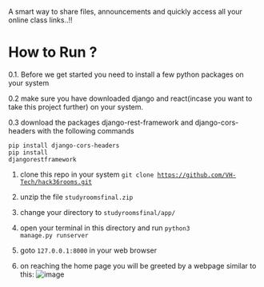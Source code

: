 A smart way to share files, announcements and quickly access all your online class links..!!

# How to Run ?

0.1. Before we get started you need to install a few python packages on your system

0.2 make sure you have downloaded django and react(incase you want to take this project further) on your system.
 
0.3 download the packages django-rest-framework and django-cors-headers with the following commands<br>

  <code>pip install django-cors-headers</code><br>
  <code>pip install djangorestframework</code>

1. clone this repo in your system
<code>git clone https://github.com/VH-Tech/hack36rooms.git</code> 

2. unzip the file <code>studyroomsfinal.zip</code>

3. change your directory to <code>studyroomsfinal/app/</code>

4. open your terminal in this directory and run <code>python3 manage.py runserver</code>

5. goto <code>127.0.0.1:8000</code> in your web browser

6. on reaching the home page you will be greeted by a webpage similar to this:
![image](https://user-images.githubusercontent.com/37875901/155891472-082e49ac-af82-46c5-a319-687b88283b97.png)
